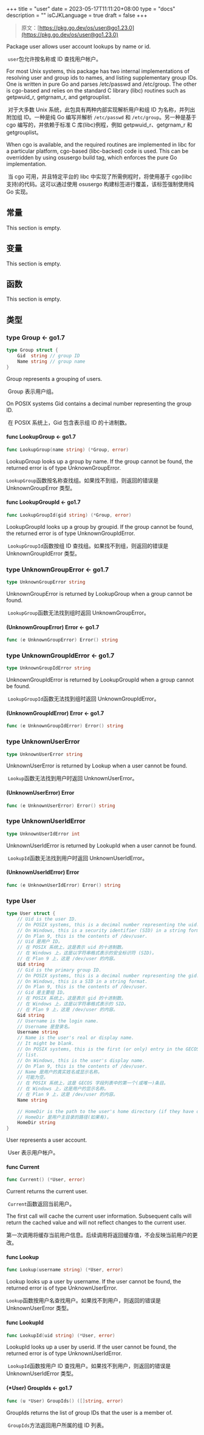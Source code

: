 +++
title = "user"
date = 2023-05-17T11:11:20+08:00
type = "docs"
description = ""
isCJKLanguage = true
draft = false
+++
> 原文：[https://pkg.go.dev/os/user@go1.23.0](https://pkg.go.dev/os/user@go1.23.0)

Package user allows user account lookups by name or id.

​	`user`包允许按名称或 ID 查找用户帐户。

For most Unix systems, this package has two internal implementations of resolving user and group ids to names, and listing supplementary group IDs. One is written in pure Go and parses /etc/passwd and /etc/group. The other is cgo-based and relies on the standard C library (libc) routines such as getpwuid_r, getgrnam_r, and getgrouplist.

​	对于大多数 Unix 系统，此包具有两种内部实现解析用户和组 ID 为名称，并列出附加组 ID。一种是纯 Go 编写并解析 `/etc/passwd` 和 `/etc/group`。另一种是基于 cgo 编写的，并依赖于标准 C 库(libc)例程，例如 getpwuid_r、getgrnam_r 和 getgrouplist。

When cgo is available, and the required routines are implemented in libc for a particular platform, cgo-based (libc-backed) code is used. This can be overridden by using osusergo build tag, which enforces the pure Go implementation.

​	当 cgo 可用，并且特定平台的 libc 中实现了所需例程时，将使用基于 cgo(libc 支持)的代码。这可以通过使用 osusergo 构建标签进行覆盖，该标签强制使用纯 Go 实现。

## 常量 

This section is empty.

## 变量

This section is empty.

## 函数

This section is empty.

## 类型

### type Group  <- go1.7

``` go 
type Group struct {
	Gid  string // group ID
	Name string // group name
}
```

Group represents a grouping of users.

​	Group 表示用户组。

On POSIX systems Gid contains a decimal number representing the group ID.

​	在 POSIX 系统上，Gid 包含表示组 ID 的十进制数。

#### func LookupGroup  <- go1.7

``` go 
func LookupGroup(name string) (*Group, error)
```

LookupGroup looks up a group by name. If the group cannot be found, the returned error is of type UnknownGroupError.

​	`LookupGroup`函数按名称查找组。如果找不到组，则返回的错误是 UnknownGroupError 类型。

#### func LookupGroupId  <- go1.7

``` go 
func LookupGroupId(gid string) (*Group, error)
```

LookupGroupId looks up a group by groupid. If the group cannot be found, the returned error is of type UnknownGroupIdError.

​	`LookupGroupId`函数按组 ID 查找组。如果找不到组，则返回的错误是 UnknownGroupIdError 类型。

### type UnknownGroupError  <- go1.7

``` go 
type UnknownGroupError string
```

UnknownGroupError is returned by LookupGroup when a group cannot be found.

​	`LookupGroup`函数无法找到组时返回 UnknownGroupError。

#### (UnknownGroupError) Error  <- go1.7

``` go 
func (e UnknownGroupError) Error() string
```

### type UnknownGroupIdError  <- go1.7

``` go 
type UnknownGroupIdError string
```

UnknownGroupIdError is returned by LookupGroupId when a group cannot be found.

​	`LookupGroupId`函数无法找到组时返回 UnknownGroupIdError。

#### (UnknownGroupIdError) Error  <- go1.7

``` go 
func (e UnknownGroupIdError) Error() string
```

### type UnknownUserError 

``` go 
type UnknownUserError string
```

UnknownUserError is returned by Lookup when a user cannot be found.

​	`Lookup`函数无法找到用户时返回 UnknownUserError。

#### (UnknownUserError) Error 

``` go 
func (e UnknownUserError) Error() string
```

### type UnknownUserIdError 

``` go 
type UnknownUserIdError int
```

UnknownUserIdError is returned by LookupId when a user cannot be found.

​	`LookupId`函数无法找到用户时返回 UnknownUserIdError。

#### (UnknownUserIdError) Error 

``` go 
func (e UnknownUserIdError) Error() string
```

### type User 

``` go 
type User struct {
    // Uid is the user ID.
	// On POSIX systems, this is a decimal number representing the uid.
	// On Windows, this is a security identifier (SID) in a string format.
	// On Plan 9, this is the contents of /dev/user.
	// Uid 是用户 ID。
	// 在 POSIX 系统上，这是表示 uid 的十进制数。
	// 在 Windows 上，这是以字符串格式表示的安全标识符 (SID)。
	// 在 Plan 9 上，这是 /dev/user 的内容。
	Uid string
    // Gid is the primary group ID.
	// On POSIX systems, this is a decimal number representing the gid.
	// On Windows, this is a SID in a string format.
	// On Plan 9, this is the contents of /dev/user.
	// Gid 是主要组 ID。
	// 在 POSIX 系统上，这是表示 gid 的十进制数。
	// 在 Windows 上，这是以字符串格式表示的 SID。
	// 在 Plan 9 上，这是 /dev/user 的内容。
	Gid string
    // Username is the login name.
	// Username 是登录名。
	Username string
    // Name is the user's real or display name.
	// It might be blank.
	// On POSIX systems, this is the first (or only) entry in the GECOS field
	// list.
	// On Windows, this is the user's display name.
	// On Plan 9, this is the contents of /dev/user.
	// Name 是用户的真实姓名或显示名称。
	// 可能为空。
	// 在 POSIX 系统上，这是 GECOS 字段列表中的第一个(或唯一)条目。
	// 在 Windows 上，这是用户的显示名称。
	// 在 Plan 9 上，这是 /dev/user 的内容。
	Name string
    
    // HomeDir is the path to the user's home directory (if they have one).
	// HomeDir 是用户主目录的路径(如果有)。
    HomeDir string
}
```

User represents a user account.

​	User 表示用户帐户。

#### func Current 

``` go 
func Current() (*User, error)
```

Current returns the current user.

​	`Current`函数返回当前用户。

The first call will cache the current user information. Subsequent calls will return the cached value and will not reflect changes to the current user.

​	第一次调用将缓存当前用户信息。后续调用将返回缓存值，不会反映当前用户的更改。

#### func Lookup 

``` go 
func Lookup(username string) (*User, error)
```

Lookup looks up a user by username. If the user cannot be found, the returned error is of type UnknownUserError.

​	`Lookup`函数按用户名查找用户。如果找不到用户，则返回的错误是 UnknownUserError 类型。

#### func LookupId 

``` go 
func LookupId(uid string) (*User, error)
```

LookupId looks up a user by userid. If the user cannot be found, the returned error is of type UnknownUserIdError.

​	`LookupId`函数按用户 ID 查找用户。如果找不到用户，则返回的错误是 UnknownUserIdError 类型。

#### (*User) GroupIds  <- go1.7

``` go 
func (u *User) GroupIds() ([]string, error)
```

GroupIds returns the list of group IDs that the user is a member of.

​	`GroupIds`方法返回用户所属的组 ID 列表。